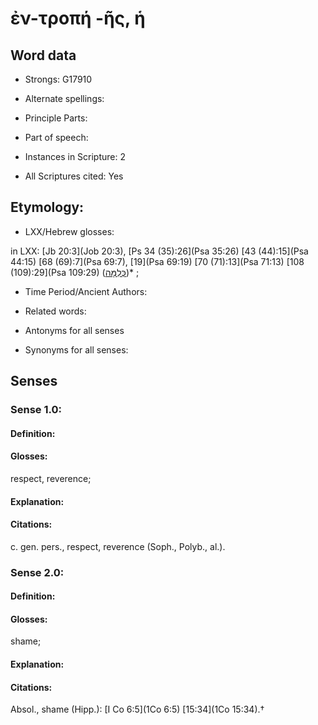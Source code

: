 # ἐν-τροπή -ῆς, ἡ 

<!-- Status: S2=NeedsEdits -->
<!-- Lexica used for edits:   -->

## Word data

* Strongs: G17910

* Alternate spellings:



* Principle Parts: 


* Part of speech: 


* Instances in Scripture: 2

* All Scriptures cited: Yes

## Etymology: 


* LXX/Hebrew glosses: 

in LXX: [Jb 20:3](Job 20:3), [Ps 34 (35):26](Psa 35:26) [43 (44):15](Psa 44:15) [68 (69):7](Psa 69:7), [19](Psa 69:19) [70 (71):13](Psa 71:13) [108 (109):29](Psa 109:29) ([כְּלִמָּה](//en-uhl/H3639))* ;

* Time Period/Ancient Authors: 


* Related words: 

* Antonyms for all senses

* Synonyms for all senses: 


## Senses 


### Sense  1.0: 

#### Definition: 

#### Glosses: 

respect, reverence; 

#### Explanation: 


#### Citations: 

c. gen. pers., respect, reverence (Soph., Polyb., al.). 

### Sense  2.0: 

#### Definition: 

#### Glosses: 

shame; 

#### Explanation: 


#### Citations: 

Absol., shame (Hipp.): [I Co 6:5](1Co 6:5) [15:34](1Co 15:34).†
